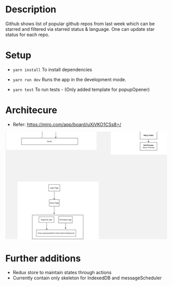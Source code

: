 # Description

Github shows list of popular github repos from last week which can be starred and filtered via starred status & language. One can update star status for each repo.

# Setup
 - `yarn install` To install dependencies

 - `yarn run dev` Runs the app in the development mode.

 - `yarn test`  To run tests - (Only added template for popupOpener)

 # Architecure
 - Refer: https://miro.com/app/board/uXjVKO1CSs8=/


![alt text](https://github.com/chhavi-khandelwal/doodle/blob/main/public/doodle-chat-image.jpeg)

# Further additions
 - Redux store to maintain states through actions
 - Currently contain only skeleton for IndexedDB and messageScheduler

